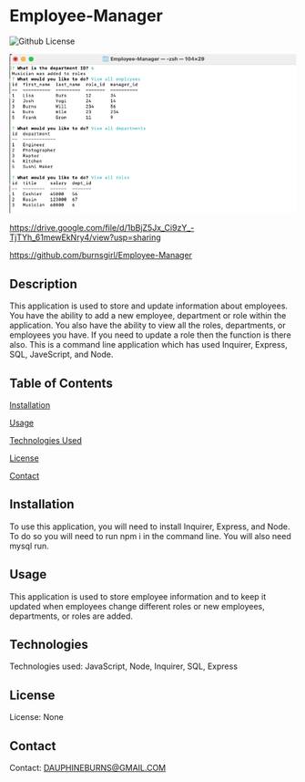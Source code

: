 # Employee-Manager

![Github License](https://img.shields.io/badge/license-none-blue.svg)

<img src="Assests/one.png">

https://drive.google.com/file/d/1bBjZ5Jx_Ci9zY_-TjTYh_61mewEkNry4/view?usp=sharing

https://github.com/burnsgirl/Employee-Manager

## Description
This application is used to store and update information about employees. You have the ability to add a new employee, department or role within the application. You also have the ability to view all the roles, departments, or employees you have. If you need to update a role then the function is there also. This is a command line application which has used Inquirer, Express, SQL, JaveScript, and Node.

## Table of Contents
[Installation](#installation)

[Usage](#usage)

[Technologies Used](#technologies)

[License](#license)

[Contact](#contact)

## Installation
To use this application, you will need to install Inquirer, Express, and Node. To do so you will need to run npm i in the command line. You will also need mysql run.

## Usage
This application is used to store employee information and to keep it updated when employees change different roles or new employees, departments, or roles are added.

## Technologies
Technologies used: JavaScript, Node, Inquirer, SQL, Express

## License
License: None

## Contact
Contact: DAUPHINEBURNS@GMAIL.COM
